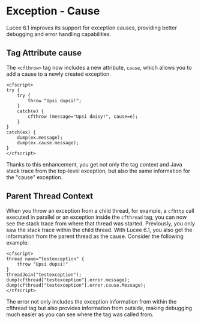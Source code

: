 <!--
{
  "title": "Exception - Cause",
  "id": "exception-cause",
  "since": "6.1",
  "description": "Lucee 6.1 improves its support for exception causes, providing better debugging and error handling capabilities.",
  "keywords": [
    "exception",
    "error",
    "cause",
    "thread",
    "parent"
  ],
  "categories": [
    "debugging"
  ],
  "related": [
    "tag-throw"
  ]
}
-->

# Exception - Cause

Lucee 6.1 improves its support for exception causes, providing better debugging and error handling capabilities.

## Tag Attribute cause

The `<cfthrow>` tag now includes a new attribute, `cause`, which allows you to add a cause to a newly created exception.

```run
<cfscript>
try {
    try {
        throw "Upsi dupsi!";
    }
    catch(e) {
        cfthrow (message="Upsi daisy!", cause=e);
    }
}
catch(ex) {
    dump(ex.message);
    dump(ex.cause.message);
}
</cfscript>
```

Thanks to this enhancement, you get not only the tag context and Java stack trace from the top-level exception, but also the same information for the "cause" exception.

## Parent Thread Context

When you throw an exception from a child thread, for example, a `cfhttp` call executed in parallel or an exception inside the `cfthread` tag, you can now see the stack trace from where that thread was started. Previously, you only saw the stack trace within the child thread. With Lucee 6.1, you also get the information from the parent thread as the cause. Consider the following example:

```run
<cfscript>
thread name="testexception" {
    throw "Upsi dupsi!"
}
threadJoin("testexception");
dump(cfthread["testexception"].error.message);
dump(cfthread["testexception"].error.cause.Message);
</cfscript>
```

The error not only includes the exception information from within the cfthread tag but also provides information from outside, making debugging much easier as you can see where the tag was called from.
